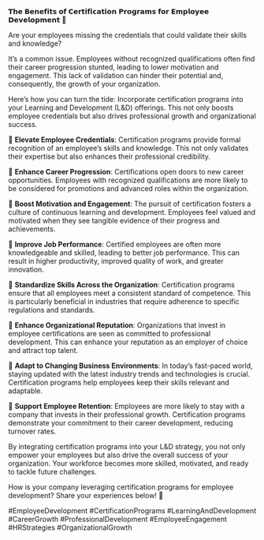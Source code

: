 𝗧𝗵𝗲 𝗕𝗲𝗻𝗲𝗳𝗶𝘁𝘀 𝗼𝗳 𝗖𝗲𝗿𝘁𝗶𝗳𝗶𝗰𝗮𝘁𝗶𝗼𝗻 𝗣𝗿𝗼𝗴𝗿𝗮𝗺𝘀 𝗳𝗼𝗿 𝗘𝗺𝗽𝗹𝗼𝘆𝗲𝗲 𝗗𝗲𝘃𝗲𝗹𝗼𝗽𝗺𝗲𝗻𝘁 📜

Are your employees missing the credentials that could validate their skills and knowledge?

It’s a common issue. Employees without recognized qualifications often find their career progression stunted, leading to lower motivation and engagement. This lack of validation can hinder their potential and, consequently, the growth of your organization.

Here’s how you can turn the tide: Incorporate certification programs into your Learning and Development (L&D) offerings. This not only boosts employee credentials but also drives professional growth and organizational success.

🔖 **Elevate Employee Credentials**: Certification programs provide formal recognition of an employee’s skills and knowledge. This not only validates their expertise but also enhances their professional credibility.

🔖 **Enhance Career Progression**: Certifications open doors to new career opportunities. Employees with recognized qualifications are more likely to be considered for promotions and advanced roles within the organization.

🔖 **Boost Motivation and Engagement**: The pursuit of certification fosters a culture of continuous learning and development. Employees feel valued and motivated when they see tangible evidence of their progress and achievements.

🔖 **Improve Job Performance**: Certified employees are often more knowledgeable and skilled, leading to better job performance. This can result in higher productivity, improved quality of work, and greater innovation.

🔖 **Standardize Skills Across the Organization**: Certification programs ensure that all employees meet a consistent standard of competence. This is particularly beneficial in industries that require adherence to specific regulations and standards.

🔖 **Enhance Organizational Reputation**: Organizations that invest in employee certifications are seen as committed to professional development. This can enhance your reputation as an employer of choice and attract top talent.

🔖 **Adapt to Changing Business Environments**: In today’s fast-paced world, staying updated with the latest industry trends and technologies is crucial. Certification programs help employees keep their skills relevant and adaptable.

🔖 **Support Employee Retention**: Employees are more likely to stay with a company that invests in their professional growth. Certification programs demonstrate your commitment to their career development, reducing turnover rates.

By integrating certification programs into your L&D strategy, you not only empower your employees but also drive the overall success of your organization. Your workforce becomes more skilled, motivated, and ready to tackle future challenges.

How is your company leveraging certification programs for employee development? Share your experiences below! 💬

#EmployeeDevelopment #CertificationPrograms #LearningAndDevelopment #CareerGrowth #ProfessionalDevelopment #EmployeeEngagement #HRStrategies #OrganizationalGrowth